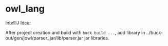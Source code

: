 # owl_lang

IntelliJ Idea:

After project creation and build with `buck build ...`, add library in
  ../buck-out/gen/jowl/parser_jar/lib/parser.jar
jar libraries.
